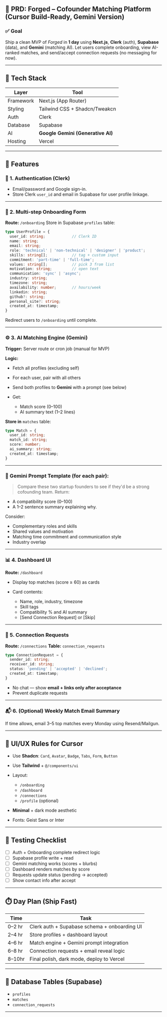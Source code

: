 ## 📄 PRD: **Forged – Cofounder Matching Platform** (Cursor Build-Ready, Gemini Version)

### ✅ **Goal**

Ship a clean MVP of *Forged* in **1 day** using **Next.js**, **Clerk** (auth), **Supabase** (data), and **Gemini** (matching AI).
Let users complete onboarding, view AI-ranked matches, and send/accept connection requests (no messaging for now).

---

## 🧱 Tech Stack

| Layer     | Tool                              |
| --------- | --------------------------------- |
| Framework | Next.js (App Router)              |
| Styling   | Tailwind CSS + Shadcn/Tweakcn     |
| Auth      | Clerk                             |
| Database  | Supabase                          |
| AI        | **Google Gemini (Generative AI)** |
| Hosting   | Vercel                            |

---

## 📌 Features

### 🔐 1. **Authentication (Clerk)**

* Email/password and Google sign-in.
* Store Clerk `user_id` and email in Supabase for user profile linkage.

---

### 🧾 2. **Multi-step Onboarding Form**

**Route:** `/onboarding`
Store in Supabase `profiles` table:

```ts
type UserProfile = {
  user_id: string;            // Clerk ID
  name: string;
  email: string;
  role: 'technical' | 'non-technical' | 'designer' | 'product';
  skills: string[];           // tag + custom input
  commitment: 'part-time' | 'full-time';
  values: string[];           // pick 3 from list
  motivation: string;         // open text
  communication: 'sync' | 'async';
  industry: string;
  timezone: string;
  availability: number;       // hours/week
  linkedin: string;
  github?: string;
  personal_site?: string;
  created_at: timestamp;
}
```

Redirect users to `/onboarding` until complete.

---

### ⚙️ 3. **AI Matching Engine (Gemini)**

**Trigger:** Server route or cron job (manual for MVP)

**Logic:**

* Fetch all profiles (excluding self)
* For each user, pair with all others
* Send both profiles to **Gemini** with a prompt (see below)
* Get:

  * Match score (0–100)
  * AI summary text (1–2 lines)

**Store in** `matches` table:

```ts
type Match = {
  user_id: string;
  match_id: string;
  score: number;
  ai_summary: string;
  created_at: timestamp;
}
```

---

### 🧠 Gemini Prompt Template (for each pair):

> Compare these two startup founders to see if they'd be a strong cofounding team.
> Return:

* A compatibility score (0–100)
* A 1–2 sentence summary explaining why.

Consider:

* Complementary roles and skills
* Shared values and motivation
* Matching time commitment and communication style
* Industry overlap

---

### 📊 4. **Dashboard UI**

**Route:** `/dashboard`

* Display top matches (score ≥ 60) as cards
* Card contents:

  * Name, role, industry, timezone
  * Skill tags
  * Compatibility % and AI summary
  * \[Send Connection Request] or \[Skip]

---

### 🔗 5. **Connection Requests**

**Route:** `/connections`
**Table:** `connection_requests`

```ts
type ConnectionRequest = {
  sender_id: string;
  receiver_id: string;
  status: 'pending' | 'accepted' | 'declined';
  created_at: timestamp;
}
```

* No chat — show **email + links only after acceptance**
* Prevent duplicate requests

---

### 📬 6. **(Optional)** Weekly Match Email Summary

If time allows, email 3–5 top matches every Monday using Resend/Mailgun.

---

## 🧠 UI/UX Rules for Cursor

* Use **Shadcn**: `Card`, `Avatar`, `Badge`, `Tabs`, `Form`, `Button`
* Use **Tailwind** + `@/components/ui`
* Layout:

  * `/onboarding`
  * `/dashboard`
  * `/connections`
  * `/profile` (optional)
* **Minimal** + dark mode aesthetic
* Fonts: Geist Sans or Inter

---

## 🧪 Testing Checklist

* [ ] Auth + Onboarding complete redirect logic
* [ ] Supabase profile write + read
* [ ] Gemini matching works (scores + blurbs)
* [ ] Dashboard renders matches by score
* [ ] Requests update status (pending → accepted)
* [ ] Show contact info after accept

---

## ⏱️ Day Plan (Ship Fast)

| Time   | Task                                         |
| ------ | -------------------------------------------- |
| 0–2 hr | Clerk auth + Supabase schema + onboarding UI |
| 2–4 hr | Store profiles + dashboard layout            |
| 4–6 hr | Match engine + Gemini prompt integration     |
| 6–8 hr | Connection requests + email reveal logic     |
| 8–10hr | Final polish, dark mode, deploy to Vercel    |

---

## 🧭 Database Tables (Supabase)

* `profiles`
* `matches`
* `connection_requests`

---
